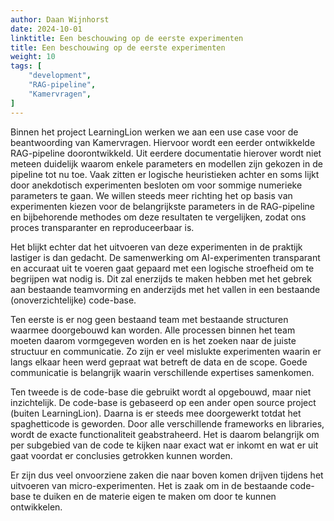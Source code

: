 ```yaml
---
author: Daan Wijnhorst
date: 2024-10-01
linktitle: Een beschouwing op de eerste experimenten
title: Een beschouwing op de eerste experimenten
weight: 10
tags: [
    "development",
    "RAG-pipeline",
    "Kamervragen",
]
---
```


Binnen het project LearningLion werken we aan een use case voor de beantwoording van Kamervragen. Hiervoor wordt een eerder ontwikkelde RAG-pipeline doorontwikkeld. Uit eerdere documentatie hierover wordt niet meteen duidelijk waarom enkele parameters en modellen zijn gekozen in de pipeline tot nu toe. Vaak zitten er logische heuristieken achter en soms lijkt door anekdotisch experimenten besloten om voor sommige numerieke parameters te gaan. We willen steeds meer richting het op basis van experimenten kiezen voor de belangrijkste parameters in de RAG-pipeline en bijbehorende methodes om deze resultaten te vergelijken, zodat ons proces transparanter en reproduceerbaar  is.

Het blijkt echter dat het uitvoeren van deze experimenten in de praktijk lastiger is dan gedacht. De samenwerking om AI-experimenten transparant en accuraat uit te voeren gaat gepaard met een logische stroefheid om te begrijpen wat nodig is. Dit zal enerzijds te maken hebben met het gebrek aan bestaande teamvorming en anderzijds met het vallen in een bestaande (onoverzichtelijke) code-base. 

Ten eerste is er nog geen bestaand team met bestaande structuren waarmee doorgebouwd kan worden. Alle processen binnen het team moeten daarom vormgegeven worden en is het zoeken naar de juiste structuur en communicatie. Zo zijn er veel mislukte experimenten waarin er langs elkaar heen werd gepraat wat betreft de data en de scope. Goede communicatie is belangrijk waarin verschillende expertises samenkomen. 

Ten tweede is de code-base die gebruikt wordt al opgebouwd, maar niet inzichtelijk. De code-base is gebaseerd op een ander open source project (buiten LearningLion). Daarna is er steeds mee doorgewerkt totdat het spaghetticode is geworden. Door alle verschillende frameworks en libraries, wordt de exacte functionaliteit geabstraheerd. Het is daarom belangrijk om per subgebied van de code te kijken naar exact wat er inkomt en wat er uit gaat voordat er conclusies getrokken kunnen worden. 

Er zijn dus veel onvoorziene zaken die naar boven komen drijven tijdens het uitvoeren van micro-experimenten. Het is zaak om in de bestaande code-base te duiken en de materie eigen te maken om door te kunnen ontwikkelen. 

